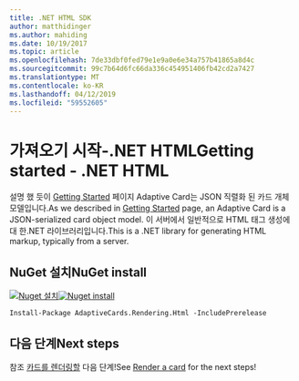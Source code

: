 ```yaml
---
title: .NET HTML SDK
author: matthidinger
ms.author: mahiding
ms.date: 10/19/2017
ms.topic: article
ms.openlocfilehash: 7de33dbf0fed79e1e9a0e6e34a757b41865a8d4c
ms.sourcegitcommit: 99c7b64d6fc66da336c454951406fb42cd2a7427
ms.translationtype: MT
ms.contentlocale: ko-KR
ms.lasthandoff: 04/12/2019
ms.locfileid: "59552605"
---
```

# <a name="getting-started---net-html"></a><span data-ttu-id="7e641-102">가져오기 시작-.NET HTML</span><span class="sxs-lookup"><span data-stu-id="7e641-102">Getting started - .NET HTML</span></span>

<span data-ttu-id="7e641-103">설명 했 듯이 [Getting Started](../../../authoring-cards/getting-started.md) 페이지 Adaptive Card는 JSON 직렬화 된 카드 개체 모델입니다.</span><span class="sxs-lookup"><span data-stu-id="7e641-103">As we described in [Getting Started](../../../authoring-cards/getting-started.md) page, an Adaptive Card is a JSON-serialized card object model.</span></span> <span data-ttu-id="7e641-104">이 서버에서 일반적으로 HTML 태그 생성에 대 한.NET 라이브러리입니다.</span><span class="sxs-lookup"><span data-stu-id="7e641-104">This is a .NET library for generating HTML markup, typically from a server.</span></span>

## <a name="nuget-install"></a><span data-ttu-id="7e641-105">NuGet 설치</span><span class="sxs-lookup"><span data-stu-id="7e641-105">NuGet install</span></span>

<span data-ttu-id="7e641-106">[![Nuget 설치](https://img.shields.io/nuget/vpre/AdaptiveCards.Rendering.Html.svg)](https://www.nuget.org/packages/AdaptiveCards.Rendering.Html)</span><span class="sxs-lookup"><span data-stu-id="7e641-106">[![Nuget install](https://img.shields.io/nuget/vpre/AdaptiveCards.Rendering.Html.svg)](https://www.nuget.org/packages/AdaptiveCards.Rendering.Html)</span></span>

```console
Install-Package AdaptiveCards.Rendering.Html -IncludePrerelease
```

## <a name="next-steps"></a><span data-ttu-id="7e641-107">다음 단계</span><span class="sxs-lookup"><span data-stu-id="7e641-107">Next steps</span></span>

<span data-ttu-id="7e641-108">참조 [카드를 렌더링할](render-a-card.md) 다음 단계!</span><span class="sxs-lookup"><span data-stu-id="7e641-108">See [Render a card](render-a-card.md) for the next steps!</span></span>
